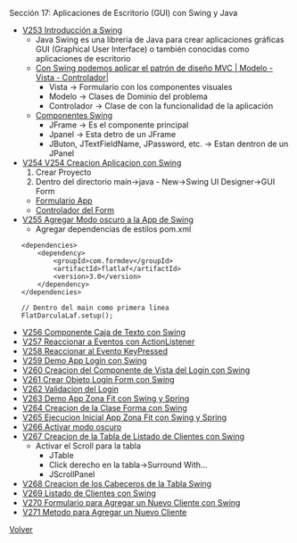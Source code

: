 Sección 17: Aplicaciones de Escritorio (GUI) con Swing y Java
* [V253 Introducción a Swing](V253_Introduccion_a_Swing)
    - Java Swing es una libreria de Java para crear aplicaciones gráficas GUI
        (Graphical User Interface) o también conocidas como aplicaciones
        de escritorio
    - [Con Swing podemos aplicar el patrón de diseño MVC | Modelo - Vista - Controlador|](V253_Introduccion_a_Swing/introduccion-swing.jpg)
        * Vista -> Formulario con los componentes visuales
        * Modelo -> Clases de Dominio del problema
        * Controlador -> Clase de con la funcionalidad de la aplicación
    - [Componentes Swing](V253_Introduccion_a_Swing/componentes.jpg)
        * JFrame -> Es el componente principal 
        * Jpanel -> Esta detro de un JFrame 
        * JButon, JTextFieldName, JPassword, etc. -> Estan dentron de un JPanel
* [V254 V254 Creacion Aplicacion con Swing](V254_Creacion_Aplicacion_con_Swing)
    1. Crear Proyecto
    2. Dentro del directorio main->java - New->Swing UI Designer->GUI Form
    * [Formulario App](V254_Creacion_Aplicacion_con_Swing/src/main/java/Forma.form)
    * [Controlador del Form](V254_Creacion_Aplicacion_con_Swing/src/main/java/Forma.java)
* [V255 Agregar Modo oscuro a la App de Swing]()
    - Agregar dependencias de estilos pom.xml
 ```
    <dependencies>
        <dependency>
            <groupId>com.formdev</groupId>
            <artifactId>flatlaf</artifactId>
            <version>3.0</version>
        </dependency>
    </dependencies>
 ```
 ```
    // Dentro del main como primera linea
    FlatDarculaLaf.setup();
 ```
* [V256 Componente Caja de Texto con Swing](V256_Componente_Caja_de_Texto_con_Swing/src/main/java)
* [V257 Reaccionar a Eventos con ActionListener](V257_Reaccionar_a_Eventos_con_ActionListener/src/main/java/Forma.java)
* [V258 Reaccionar al Evento KeyPressed](V258_Reaccionar_al_Evento_KeyPressed/src/main/java/Forma.java)
* [V259 Demo App Login con Swing](V259_Demo_App_Login_con_Swing/demo-login.jpg)
* [V260 Creacion del Componente de Vista del Login con Swing](V260_Creacion_del_Componente_de_Vista_del_Login_con_Swing/src/main/java)
* [V261 Crear Objeto Login Form con Swing](V261_Crear_Objeto_Login_Form_con_Swing/src/main/java/LoginForm.java)
* [V262 Validacion del Login](V262_Validacion_del_Login/src/main/java/LoginForm.java)
* [V263 Demo App Zona Fit con Swing y Spring](V263_Demo_App_Zona_Fit_con_Swing_y_Spring/demo-zona-fit.jpg)
* [V264 Creacion de la Clase Forma con Swing]()
* [V265 Ejecucion Inicial App Zona Fit con Swing y Spring](V265_Ejecucion_Inicial_App_Zona_Fit_con_Swing_y_Spring)
* [V266 Activar modo oscuro](V267_Creacion_de_la_Tabla_de_Listado_de_Clientes_con_Swing/src/main/java/gm/zona_fit/ZonaFitSwing.java)
* [V267 Creacion de la Tabla de Listado de Clientes con Swing](V267_Creacion_de_la_Tabla_de_Listado_de_Clientes_con_Swing)
    * Activar el Scroll para la tabla
        - JTable
        - Click derecho en la tabla->Surround With...
        - JScrollPanel
* [V268 Creacion de los Cabeceros de la Tabla Swing](V268_Creacion_de_los_Cabeceros_de_la_Tabla_Swing/src/main/java/gm/zona_fit/gui)
* [V269 Listado de Clientes con Swing](V269_Listado_de_Clientes_con_Swing/src/main/java/gm/zona_fit/gui/ZonaFitForma.java)
* [V270 Formulario para Agregar un Nuevo Cliente con Swing](V270_Formulario_para_Agregar_un_Nuevo_Cliente_con_Swing/src/main/java/gm/zona_fit/gui)
* [V271 Metodo para Agregar un Nuevo Cliente](V271_Metodo_para_Agregar_un_Nuevo_Cliente/src/main/java/gm/zona_fit/gui/ZonaFitForma.java)

[Volver](../)